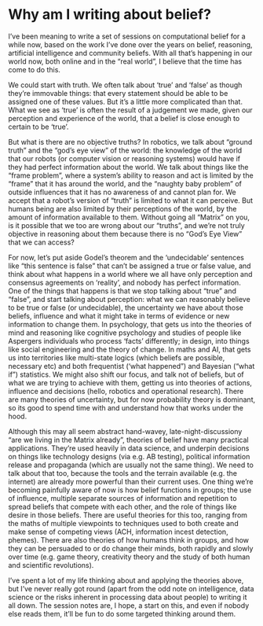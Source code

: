 # Why am I writing about belief?

I’ve been meaning to write a set of sessions on computational belief for a while now, based on the work I’ve done over the years on belief, reasoning, artificial intelligence and community beliefs. With all that’s happening in our world now, both online and in the “real world”, I believe that the time has come to do this.

We could start with truth. We often talk about ‘true’ and ‘false’ as though they’re immovable things: that every statement should be able to be assigned one of these values. But it’s a little more complicated than that. What we see as ‘true’ is often the result of a judgement we made, given our perception and experience of the world, that a belief is close enough to certain to be ‘true’. 

But what is there are no objective truths? In robotics, we talk about “ground truth” and the “god’s eye view” of the world: the knowledge of the world that our robots \(or computer vision or reasoning systems\) would have if they had perfect information about the world. We talk about things like the “frame problem”, where a system’s ability to reason and act is limited by the “frame” that it has around the world, and the “naughty baby problem” of outside influences that it has no awareness of and cannot plan for. We accept that a robot’s version of “truth” is limited to what it can perceive. But humans being are also limited by their perceptions of the world, by the amount of information available to them. Without going all “Matrix” on you, is it possible that we too are wrong about our “truths”, and we’re not truly objective in reasoning about them because there is no “God’s Eye View” that we can access?

For now, let’s put aside Godel’s theorem and the ‘undecidable’ sentences like “this sentence is false” that can’t be assigned a true or false value, and think about what happens in a world where we all have only perception and consensus agreements on ‘reality’, and nobody has perfect information. One of the things that happens is that we stop talking about “true” and “false”, and start talking about perception: what we can reasonably believe to be true or false \(or undecidable\), the uncertainty we have about those beliefs, influence and what it might take in terms of evidence or new information to change them. In psychology, that gets us into the theories of mind and reasoning like cognitive psychology and studies of people like Aspergers individuals who process ‘facts’ differently; in design, into things like social engineering and the theory of change. In maths and AI, that gets us into territories like multi-state logics \(which beliefs are possible, necessary etc\) and both frequentist \(‘what happened”\) and Bayesian \(“what if”\) statistics. We might also shift our focus, and talk not of beliefs, but of what we are trying to achieve with them, getting us into theories of actions, influence and decisions \(hello, robotics and operational research\). There are many theories of uncertainty, but for now probability theory is dominant, so its good to spend time with and understand how that works under the hood.

Although this may all seem abstract hand-wavey, late-night-discussiony “are we living in the Matrix already”, theories of belief have many practical applications. They’re used heavily in data science, and underpin decisions on things like technology designs \(via e.g. AB testing\), political information release and propaganda \(which are usually not the same thing\). We need to talk about that too, because the tools and the terrain available \(e.g. the internet\) are already more powerful than their current uses. One thing we’re becoming painfully aware of now is how belief functions in groups; the use of influence, multiple separate sources of information and repetition to spread beliefs that compete with each other, and the role of things like desire in those beliefs. There are useful theories for this too, ranging from the maths of multiple viewpoints to techniques used to both create and make sense of competing views \(ACH, information incest detection, phemes\). There are also theories of how humans think in groups, and how they can be persuaded to or do change their minds, both rapidly and slowly over time \(e.g. game theory, creativity theory and the study of both human and scientific revolutions\).

I’ve spent a lot of my life thinking about and applying the theories above, but I’ve never really got round \(apart from the odd note on intelligence, data science or the risks inherent in processing data about people\) to writing it all down. The session notes are, I hope, a start on this, and even if nobody else reads them, it’ll be fun to do some targeted thinking around them.


